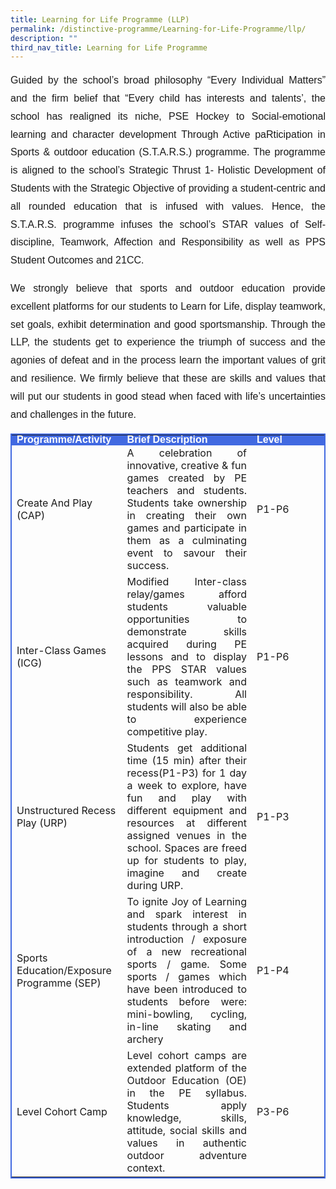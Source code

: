 ```yaml
---
title: Learning for Life Programme (LLP)
permalink: /distinctive-programme/Learning-for-Life-Programme/llp/
description: ""
third_nav_title: Learning for Life Programme
---
```

<p style="font-family:arial; font-size:16px; text-align:justify; line-height:1.8">Guided by the school’s broad philosophy “Every Individual Matters” and the firm belief that “Every child has interests and talents’, the school has realigned its niche, PSE Hockey to Social-emotional learning and character development Through Active paRticipation in Sports &amp; outdoor education (S.T.A.R.S.) programme. The programme is aligned to the school’s Strategic Thrust 1- Holistic Development of Students with the Strategic Objective of providing a student-centric and all rounded education that is infused with values. Hence, the S.T.A.R.S. programme infuses the school’s STAR values of Self-discipline, Teamwork, Affection and Responsibility as well as PPS Student Outcomes and 21CC.</p>

<p style="font-family:arial; font-size:16px; text-align:justify; line-height:1.8">We strongly believe that sports and outdoor education provide excellent platforms for our students to Learn for Life, display teamwork, set goals, exhibit determination and good sportsmanship. Through the LLP, the students get to experience the triumph of success and the agonies of defeat and in the process learn the important values of grit and resilience. We firmly believe that these are skills and values that will put our students in good stead when faced with life’s uncertainties and challenges in the future.</p>

<table style="border:2px solid royalblue">
<tbody>
  <tr style="font-family:arial; font-size:16px; line-height:10px; background-color:royalblue; color:white; font-weight:bold">
    <td>Programme/Activity</td>
    <td>Brief Description</td>
    <td width="100">Level</td>
  </tr>
  <tr>
    <td>Create And Play (CAP)</td>
    <td style="text-align:justify">A celebration of innovative, creative &amp; fun games created by PE teachers and students. Students take ownership in creating their own games and participate in them as a culminating event to savour their success.</td>
    <td>P1-P6 </td>
  </tr>
  <tr>
    <td>Inter-Class Games (ICG)</td>
    <td style="text-align:justify">Modified Inter-class relay/games afford students valuable opportunities to demonstrate skills acquired during PE lessons and to display the PPS STAR values such as teamwork and responsibility. All students will also be able to experience competitive play. </td>
    <td>P1-P6</td>
  </tr>
  <tr>
    <td>Unstructured Recess Play (URP)</td>
    <td style="text-align:justify">Students get additional time (15 min) after their recess(P1-P3) for 1 day a week to explore, have fun and play with different equipment and resources at different assigned venues in the school. Spaces are freed up for students to play, imagine and create during URP.</td>
    <td>P1-P3</td>
  </tr>
  <tr>
    <td> Sports Education/Exposure Programme (SEP)</td>
    <td style="text-align:justify">To ignite Joy of Learning and spark interest in students through a short introduction / exposure of a new recreational sports / game. Some sports / games which have been introduced to students before were: mini-bowling, cycling, in-line skating and archery</td>
    <td>P1-P4</td>
  </tr>
  <tr>
    <td>Level Cohort Camp</td>
    <td style="text-align:justify">Level cohort camps are extended platform of the Outdoor Education (OE) in the PE syllabus. Students apply knowledge, skills, attitude, social skills and values in authentic outdoor adventure context.</td>
    <td>P3-P6</td>
  </tr>
	<tr></tr>
</tbody>
</table>